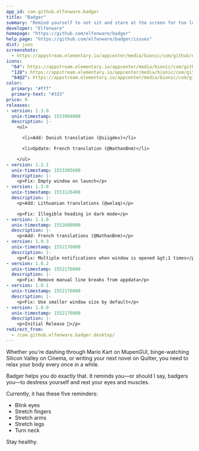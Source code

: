 ```yaml
---
app_id: com.github.elfenware.badger
title: "Badger"
summary: "Remind yourself to not sit and stare at the screen for too long"
developer: "Elfenware"
homepage: "https://github.com/elfenware/badger"
help_page: "https://github.com/elfenware/badger/issues"
dist: juno
screenshots:
  - https://appstream.elementary.io/appcenter/media/bionic/com/github/elfenware.badger/C3E8A41D9AC61583955AEBDE26D7FEA8/screenshots/image-1_orig.png
icons:
  "64": https://appstream.elementary.io/appcenter/media/bionic/com/github/elfenware.badger/C3E8A41D9AC61583955AEBDE26D7FEA8/icons/64x64/com.github.elfenware.badger_com.github.elfenware.badger.png
  "128": https://appstream.elementary.io/appcenter/media/bionic/com/github/elfenware.badger/C3E8A41D9AC61583955AEBDE26D7FEA8/icons/128x128/com.github.elfenware.badger_com.github.elfenware.badger.png
  "64@2": https://appstream.elementary.io/appcenter/media/bionic/com/github/elfenware.badger/C3E8A41D9AC61583955AEBDE26D7FEA8/icons/64x64@2/com.github.elfenware.badger_com.github.elfenware.badger.png
color:
  primary: "#fff"
  primary-text: "#333"
price: 0
releases:
- version: 1.3.0
  unix-timestamp: 1553904000
  description: |-
    <ul>

      <li>Add: Danish translation (@siigdev)</li>

      <li>Update: French translation (@NathanBnm)</li>

    </ul>
- version: 1.2.1
  unix-timestamp: 1553385600
  description: |-
    <p>Fix: Empty window on launch</p>
- version: 1.2.0
  unix-timestamp: 1553126400
  description: |-
    <p>Add: Lithuanian translations (@welaq)</p>

    <p>Fix: Illegible heading in dark mode</p>
- version: 1.1.0
  unix-timestamp: 1552608000
  description: |-
    <p>Add: French translations (@NathanBnm)</p>
- version: 1.0.3
  unix-timestamp: 1552176000
  description: |-
    <p>Fix: Multiple notifications when window is opened &gt;1 times</p>
- version: 1.0.2
  unix-timestamp: 1552176000
  description: |-
    <p>Fix: Remove manual line breaks from appdata</p>
- version: 1.0.1
  unix-timestamp: 1552176000
  description: |-
    <p>Fix: Use smaller window size by default</p>
- version: 1.0.0
  unix-timestamp: 1552176000
  description: |-
    <p>Initial Release 🎉️</p>
redirect_from:
  - /com.github.elfenware.badger.desktop/
---
```


<p>Whether you&apos;re dashing through Mario Kart on MupenGUI, binge-watching Silicon Valley on Cinema, or writing your next novel on Quilter, you need to relax your body every once in a while.</p>
<p>Badger helps you do exactly that. It reminds you—or should I say, badgers you—to destress yourself and rest your eyes and muscles.</p>
<p>Currently, it has these five reminders:</p>
<ul>
  <li>Blink eyes</li>
  <li>Stretch fingers</li>
  <li>Stretch arms</li>
  <li>Stretch legs</li>
  <li>Turn neck</li>
</ul>
<p>Stay healthy.</p>